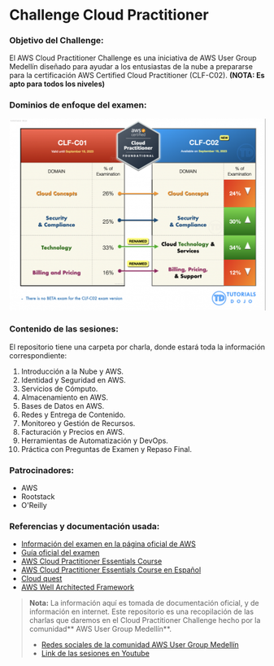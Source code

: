 # Challenge Cloud Practitioner

### Objetivo del Challenge:
El AWS Cloud Practitioner Challenge es una iniciativa de AWS User Group Medellín diseñado para ayudar a los entusiastas de la nube a prepararse para la certificación AWS Certified Cloud Practitioner (CLF-C02).
**(NOTA: Es apto para todos los niveles)**
### Dominios de enfoque del examen:
![dominios](./imagenes/dominios.png)

### Contenido de las sesiones:
El repositorio tiene una carpeta por charla, donde estará toda la información correspondiente:

1. Introducción a la Nube y AWS.
2. Identidad y Seguridad en AWS.
3. Servicios de Cómputo.
4. Almacenamiento en AWS.
5. Bases de Datos en AWS.
6. Redes y Entrega de Contenido.
7. Monitoreo y Gestión de Recursos.
8. Facturación y Precios en AWS.
9. Herramientas de Automatización y DevOps.
10. Práctica con Preguntas de Examen y Repaso Final.

### Patrocinadores:
- AWS
- Rootstack
- O'Reilly

### Referencias y documentación usada:
- [Información del examen en la página oficial de AWS](https://aws.amazon.com/es/certification/certified-cloud-practitioner/ "Información del examen en la página oficial de AWS")
- [Guía oficial del examen](https://d1.awsstatic.com/es_ES/training-and-certification/docs-cloud-practitioner/AWS-Certified-Cloud-Practitioner_Exam-Guide.pdf "Guía oficial del examen")
- [AWS Cloud Practitioner Essentials Course](https://explore.skillbuilder.aws/learn/courses/134/aws-cloud-practitioner-essentials/lessons/136404/aws-cloud-practitioner-essentials "AWS Cloud Practitioner Essentials Course")
- [AWS Cloud Practitioner Essentials Course en Español](https://explore.skillbuilder.aws/learn/courses/10455/aws-cloud-practitioner-essentials-espanol-de-espana/lessons/142384/fundamentos-de-la-nube-de-aws-para-profesionales "AWS Cloud Practitioner Essentials Course en Español")
- [Cloud quest](https://explore.skillbuilder.aws/learn/courses/11458/aws-cloud-quest-cloud-practitioner "Cloud quest")
- [AWS Well Architected Framework](https://docs.aws.amazon.com/es_es/wellarchitected/latest/framework/welcome.html "AWS Well Architected Framework")


> **Nota:** La información aquí es tomada de documentación oficial, y de información en internet.
> Este repositorio es una recopilación de las charlas que daremos en el Cloud Practitioner Challenge hecho por la comunidad** AWS User Group Medellín**.
> - [Redes sociales de la comunidad AWS User Group Medellín](https://linktr.ee/awsugmed "Redes sociales de la comunidad AWS User Group Medellín")
> - [Link de las sesiones en Youtube](https://www.youtube.com/playlist?list=PLhbdvasxz8wwO-b9nlRBYYzY6n5CvSOvj "Link de las sesiones en Youtube")
